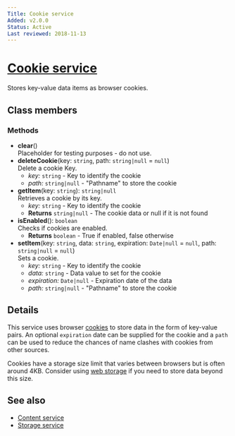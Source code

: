 ```yaml
---
Title: Cookie service
Added: v2.0.0
Status: Active
Last reviewed: 2018-11-13
---
```


# [Cookie service](../../../lib/core/services/cookie.service.ts "Defined in cookie.service.ts")

Stores key-value data items as browser cookies.

## Class members

### Methods

*   **clear**()<br/>
    Placeholder for testing purposes - do not use.
*   **deleteCookie**(key: `string`, path: `string|null` = `null`)<br/>
    Delete a cookie Key.
    *   *key:* `string`  - Key to identify the cookie
    *   *path:* `string|null`  - "Pathname" to store the cookie
*   **getItem**(key: `string`): `string|null`<br/>
    Retrieves a cookie by its key.
    *   *key:* `string`  - Key to identify the cookie
    *   **Returns** `string|null` - The cookie data or null if it is not found
*   **isEnabled**(): `boolean`<br/>
    Checks if cookies are enabled.
    *   **Returns** `boolean` - True if enabled, false otherwise
*   **setItem**(key: `string`, data: `string`, expiration: `Date|null` = `null`, path: `string|null` = `null`)<br/>
    Sets a cookie.
    *   *key:* `string`  - Key to identify the cookie
    *   *data:* `string`  - Data value to set for the cookie
    *   *expiration:* `Date|null`  - Expiration date of the data
    *   *path:* `string|null`  - "Pathname" to store the cookie

## Details

This service uses browser [cookies](https://en.wikipedia.org/wiki/HTTP_cookie)
to store data in the form of key-value pairs. An optional `expiration` date can be
supplied for the cookie and a `path` can be used to reduce the chances of name
clashes with cookies from other sources.

Cookies have a storage size limit that varies between browsers but is often around
4KB. Consider using [web storage](storage.service.md) if you need to store data
beyond this size.

## See also

*   [Content service](content.service.md)
*   [Storage service](storage.service.md)
